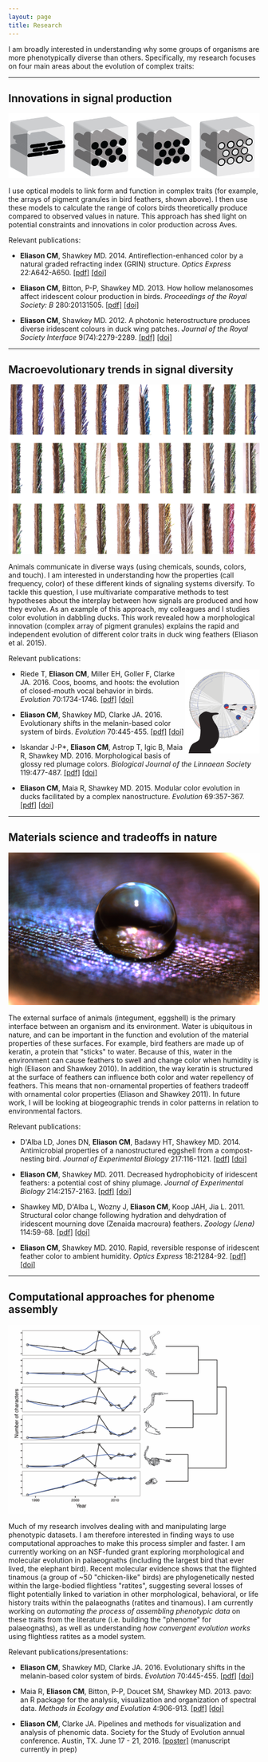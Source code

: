 ```yaml
---
layout: page
title: Research
---
```


I am broadly interested in understanding why some groups of organisms are more phenotypically diverse than others. <!-- My research spans the fields of evolutionary morphology, sexual selection, and functional morphology.  -->Specifically, my research focuses on four main areas about the evolution of complex traits:

<!-- Why color? -->

<!-- Why bird feathers? -->

<!-- Evolution of animal signal traits

Material science

Macroevolutionary modeling

Computational approaches for dataset assembly

Complex functional system evolution
 -->

<!-- I've looked at several different functional systems (iridescence, sound production mechanisms). ___Why are iridescent colors a good system to understand how evolution works?___

- colors change with angle
<img src="/img/duck-green.jpg" width="300" />
- colors can be modeled with computational approaches
- colors, structures evolve really fast
 -->



---

## Innovations in signal production

<!-- ## Evolutionary biophotonics -->

<img src="/img/nanostructures.png">

I use optical <!-- finite element? physical? mathematical? --> models to link form and function in complex traits (for example, the arrays of pigment granules in bird feathers, shown above). I then use these models to calculate the range of colors birds theoretically produce compared to observed values in nature. This approach has shed light on potential constraints and innovations in color production across Aves.

<!-- <img align="right" src="/img/meep_movie_slow.gif" width="120"> -->

Relevant publications:

* __Eliason CM__, Shawkey MD. 2014. Antireflection-enhanced color by a natural graded refracting index (GRIN) structure. _Optics Express_ 22:A642-A650. [[pdf]]({{url}}/pdfs/antireflection.pdf) [[doi]](https://doi.org/10.1364/OE.22.00A642)

* __Eliason CM__, Bitton, P-P, Shawkey MD. 2013. How hollow melanosomes affect iridescent colour production in birds. _Proceedings of the Royal Society: B_ 280:20131505. [[pdf]]({{url}}/pdfs/hollow.pdf) [[doi]](http://doi.org/10.1098/rspb.2013.1505)

* __Eliason CM__, Shawkey MD. 2012. A photonic heterostructure produces diverse iridescent colours in duck wing patches. _Journal of the Royal Society Interface_ 9(74):2279-2289. [[pdf]]({{url}}/pdfs/heterostructure.pdf) [[doi]](https://doi.org/10.1098/rsif.2012.0118)


---

## Macroevolutionary trends in signal diversity

<!-- ## Signal evolution in birds -->

<img src="/img/duckbarbs2.jpg">

<!-- (among-species variation in feather hue within a single clade of dabbling ducks) -->

Animals communicate in diverse ways (using chemicals, sounds, colors, and touch). I am interested in understanding how the properties (call frequency, color) of these different kinds of signaling systems diversify<!--  through sexual selection -->. To tackle this question, I use multivariate comparative methods to test hypotheses about the interplay between how signals are produced and how they evolve. As an example of this approach, my colleagues and I studies color evolution in dabbling ducks. This work revealed how a morphological innovation (complex array of pigment granules) explains the rapid and independent evolution of different color traits in duck wing feathers (Eliason et al. 2015).

Relevant publications:

<img align="right" src="/img/closedbeak-tree.png" width="150">

* Riede T, __Eliason CM__, Miller EH, Goller F, Clarke JA. 2016. Coos, booms, and hoots: the evolution of closed-mouth vocal behavior in birds. _Evolution_ 70:1734-1746. [[pdf]]({{url}}/pdfs/coos.pdf) [[doi]](http://dx.doi.org/10.1111/evo.12988)

* __Eliason CM__, Shawkey MD, Clarke JA. 2016. Evolutionary shifts in the melanin-based color system of birds. _Evolution_ 70:445-455. [[pdf]]({{url}}/pdfs/melanin.pdf) [[doi]](https://dx.doi.org/10.1111/evo.12855)

* Iskandar J-P*, __Eliason CM__, Astrop T, Igic B, Maia R, Shawkey MD. 2016. Morphological basis of glossy red plumage colors. _Biological Journal of the Linnaean Society_ 119:477-487. [[pdf]]({{url}}/pdfs/shiny.pdf) [[doi]](http://dx.doi.org/10.1111/bij.12810)

* __Eliason CM__, Maia R, Shawkey MD. 2015. Modular color evolution in ducks facilitated by a complex nanostructure. _Evolution_ 69:357-367. [[pdf]]({{url}}/pdfs/modular.pdf) [[doi]](https://dx.doi.org/10.1111/evo.12575)


---

## Materials science and tradeoffs in nature

<!-- ## Integrating materials science and sexual selection -->

<img src="/img/water_on_feather.jpg">

<!-- <img src="/img/banner1.jpg"> -->

The external surface of animals (integument, eggshell) is the primary interface between an organism and its environment. Water is ubiquitous in nature, and can be important in the function and evolution of the material properties of these surfaces. For example, bird feathers are made up of keratin, a protein that "sticks" to water. Because of this, water in the environment can cause feathers to swell and change color when humidity is high (Eliason and Shawkey 2010). In addition, the way keratin is structured at the surface of feathers can influence both color and water repellency of feathers. This means that non-ornamental properties of feathers tradeoff with ornamental color properties (Eliason and Shawkey 2011). In future work, I will be looking at biogeographic trends in color patterns <!-- trends in how color "spreads out" (both across a bird's body and geographically) --> in relation to environmental factors.

Relevant publications:

* D'Alba LD, Jones DN, __Eliason CM__, Badawy HT, Shawkey MD. 2014. Antimicrobial properties of a nanostructured eggshell from a compost-nesting bird. _Journal of Experimental Biology_ 217:116-1121. [[pdf]]({{url}}/pdfs/compost.pdf) [[doi]](http://doi.org/10.1242/jeb.098343)

* __Eliason CM__, Shawkey MD. 2011. Decreased hydrophobicity of iridescent feathers: a potential cost of shiny plumage. _Journal of Experimental Biology_ 214:2157-2163. [[pdf]]({{url}}/pdfs/hydrophobicity.pdf) [[doi]](https://doi.org/10.1242/jeb.055822)

* Shawkey MD, D'Alba L, Wozny J, __Eliason CM__, Koop JAH, Jia L. 2011. Structural color change following hydration and dehydration of iridescent mourning dove (Zenaida macroura) feathers. _Zoology (Jena)_ 114:59-68. [[pdf]]({{url}}/pdfs/modo.pdf) [[doi]](http://dx.doi.org/10.1016/j.zool.2010.11.001)

* __Eliason CM__, Shawkey MD. 2010. Rapid, reversible response of iridescent feather color to ambient humidity. _Optics Express_ 18:21284-92. [[pdf]]({{url}}/pdfs/rapid.pdf) [[doi]](https://doi.org/10.1364/OE.18.021284)


---

## Computational approaches for phenome assembly

<img src="/img/character_accumulation.png">

<!-- <img src="/img/character_fate.jpg"> -->

Much of my research involves dealing with and manipulating large phenotypic datasets. I am therefore interested in finding ways to use computational approaches to make this process simpler and faster. I am currently working on an NSF-funded grant exploring morphological and molecular evolution in palaeognaths (including the largest bird that ever lived, the elephant bird). Recent molecular evidence shows that the flighted tinamous (a group of ~50 "chicken-like" birds) are phylogenetically nested within the large-bodied flightless "ratites", suggesting several losses of flight potentially linked to variation in other morphological, behavioral, or life history traits within the palaeognaths (ratites and tinamous). I am currently working on _automating the process of assembling phenotypic data_ on these traits from the literature (i.e. building the "phenome" for palaeognaths), as well as understanding _how convergent evolution works_ using flightless ratites as a model system.

Relevant publications/presentations:

* __Eliason CM__, Shawkey MD, Clarke JA. 2016. Evolutionary shifts in the melanin-based color system of birds. _Evolution_ 70:445-455. [[pdf]]({{url}}/pdfs/melanin.pdf) [[doi]](https://dx.doi.org/10.1111/evo.12855)

* Maia R, __Eliason CM__, Bitton, P-P, Doucet SM, Shawkey MD. 2013. pavo: an R package for the analysis, visualization and organization of spectral data. _Methods in Ecology and Evolution_ 4:906-913. [[pdf]]({{url}}/pdfs/pavo.pdf) [[doi]](https://doi.org/10.1111/2041-210X.12069)

<!-- <img src="/img/pavo-workflow.png" width="300"> -->

* __Eliason CM__, Clarke JA. Pipelines and methods for visualization and analysis of phenomic data. Society for the Study of Evolution annual conference. Austin, TX. June 17 - 21, 2016. [[poster]](/img/phenome_poster.jpg) (manuscript currently in prep)


<!-- ## Field work and other projects

I worked on various field projects in the "Big Woods" of Arkansas. The goal was to understand the habitat preferences and breeding behaviors of large woodpeckers, like the pileated woodpeckers shown below.

<img src="/img/pileated1.jpg" width="350">

<img src="/img/spiderweb.jpg">

Relevant publications:

* Blackledge T.A., Eliason CM (2007). Functionally independent components of prey capture are architecturally constrained in spider orb webs. _Biology Letters_ 3(5):456-458.
 -->

